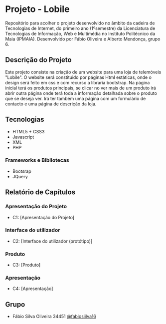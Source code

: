# Projeto - Lobile 

Repositório para acolher o projeto desenvolvido no âmbito da cadeira de Tecnologias de Internet, do primeiro ano (1ºsemestre) da Licenciatura de Tecnologias de Informação,
Web e Multimédia no Instituto Politécnico da Maia (IPMAIA). Desenvolvido por Fábio Oliveira e Alberto Mendonça, grupo 6.

## Descrição do Projeto

Este projeto consiste na criação de um website para uma loja de telemóveis "Lobile". O website será constituido por páginas Html estáticas, onde o design será feito em css e com recurso a libraria bootstrap. Na página inicial terá os produtos principais, se clicar no ver mais de um produto irá abrir outra página onde terá toda a informação detalhada sobre o produto que se deseja ver. Irá ter também uma página com um formulário de contacto e uma página de descrição da loja. 

## Tecnologias

* HTML5 + CSS3
* Javascript
* XML
* PHP

### Frameworks e Bibliotecas

* Bootsrap
* JQuery

## Relatório de Capítulos

### Apresentação do Projeto
* C1: [Apresentação do Projeto]

### Interface do utilizador
* C2: [Interface do utilizador (protótipo)]

### Produto
* C3: [Produto]

### Apresentação
* C4: [Apresentação]

## Grupo
* Fábio Silva Oliveira 34451 [@fabiosiilva16](https://github.com/fabiosiilva16)
